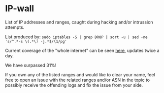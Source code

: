 # IP-wall
List of IP addresses and ranges, caught during hacking and/or intrussion attempts.

List produced by: `sudo iptables -S | grep DROP | sort -u | sed -ne 's/^.*-s \(.*\) -j.*$/\1/pg'`

Current coverage of the "whole internet" can be seen [here](http://commi.ddns.info/ISec), updates twice a day.

We have surpassed 31%!

If you own any of the listed ranges and would like to clear your name, feel free to open an issue with the related ranges and/or ASN in the topic to possibly receive the offending logs and fix the issue from your side.
